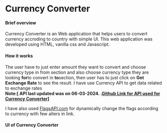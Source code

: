 <h1>Currency Converter</h1>

<h4>Brief overview</h4>
<p>Currency Converter is an Web application that helps users to convert currency accroding to country with simple UI. This web application was developed using HTML, vanilla css and Javascript.</p>

<h4>How it works</h4>
<p>The user have to just enter amount they want to convert and choose currency type in from section and also choose currency type they are looking <b>for</b>to convert in <b>to</b>section, then user has to just click on <b>Get Exchange Rate</b> to see the result. I have use Currency API to get data related to exchange rates<br> 
<b>Note:[ API last updated was on 06-03-2024. 
  .<a href="https://github.com/fawazahmed0/exchange-api">Github Link for API used for Currency Converter</a>]</b> <br>

I have also used <a href="https://flagsapi.com/">FlagsAPI.com</a> for dynamically change the flags according to currency with few alters in link.</p>

<h4>UI of Currency Converter</h4>

